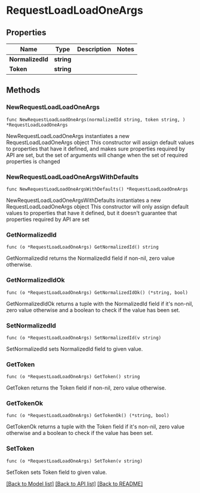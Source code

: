 # RequestLoadLoadOneArgs

## Properties

Name | Type | Description | Notes
------------ | ------------- | ------------- | -------------
**NormalizedId** | **string** |  | 
**Token** | **string** |  | 

## Methods

### NewRequestLoadLoadOneArgs

`func NewRequestLoadLoadOneArgs(normalizedId string, token string, ) *RequestLoadLoadOneArgs`

NewRequestLoadLoadOneArgs instantiates a new RequestLoadLoadOneArgs object
This constructor will assign default values to properties that have it defined,
and makes sure properties required by API are set, but the set of arguments
will change when the set of required properties is changed

### NewRequestLoadLoadOneArgsWithDefaults

`func NewRequestLoadLoadOneArgsWithDefaults() *RequestLoadLoadOneArgs`

NewRequestLoadLoadOneArgsWithDefaults instantiates a new RequestLoadLoadOneArgs object
This constructor will only assign default values to properties that have it defined,
but it doesn't guarantee that properties required by API are set

### GetNormalizedId

`func (o *RequestLoadLoadOneArgs) GetNormalizedId() string`

GetNormalizedId returns the NormalizedId field if non-nil, zero value otherwise.

### GetNormalizedIdOk

`func (o *RequestLoadLoadOneArgs) GetNormalizedIdOk() (*string, bool)`

GetNormalizedIdOk returns a tuple with the NormalizedId field if it's non-nil, zero value otherwise
and a boolean to check if the value has been set.

### SetNormalizedId

`func (o *RequestLoadLoadOneArgs) SetNormalizedId(v string)`

SetNormalizedId sets NormalizedId field to given value.


### GetToken

`func (o *RequestLoadLoadOneArgs) GetToken() string`

GetToken returns the Token field if non-nil, zero value otherwise.

### GetTokenOk

`func (o *RequestLoadLoadOneArgs) GetTokenOk() (*string, bool)`

GetTokenOk returns a tuple with the Token field if it's non-nil, zero value otherwise
and a boolean to check if the value has been set.

### SetToken

`func (o *RequestLoadLoadOneArgs) SetToken(v string)`

SetToken sets Token field to given value.



[[Back to Model list]](../README.md#documentation-for-models) [[Back to API list]](../README.md#documentation-for-api-endpoints) [[Back to README]](../README.md)


